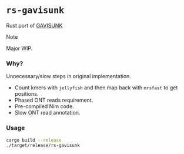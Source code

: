 # `rs-gavisunk`
Rust port of [GAVISUNK](https://github.com/pdishuck/GAVISUNK)

> [!NOTE]
> Major WIP.

### Why?
Unnecessary/slow steps in original implementation.
* Count kmers with `jellyfish` and then map back with `mrsfast` to get positions.
* Phased ONT reads requirement.
* Pre-compiled Nim code.
* Slow ONT read annotation.

### Usage
```bash
cargo build --release
./target/release/rs-gavisunk
```
